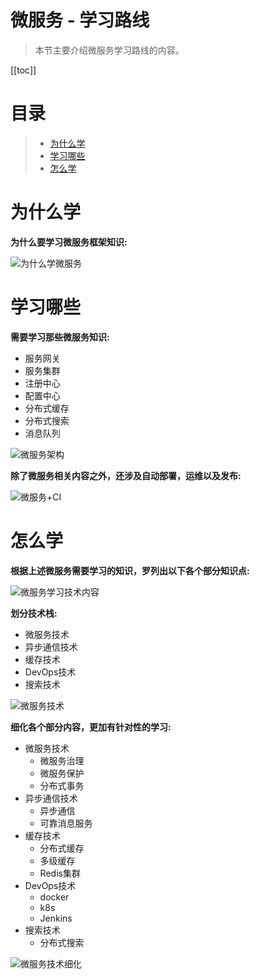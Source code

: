 # 微服务 - 学习路线

> 本节主要介绍微服务学习路线的内容。

[[toc]]

# 目录

> - [为什么学](#why)
> - [学习哪些](#what)
> - [怎么学](#how)

# 为什么学 <span id="why"></span>

**为什么要学习微服务框架知识:**

![为什么学微服务](/_images/micro-services/frame/微服务框架学习路线/为什么学微服务.png)

# 学习哪些 <span id="what"></span>

**需要学习那些微服务知识:**

* 服务网关
* 服务集群
* 注册中心
* 配置中心
* 分布式缓存
* 分布式搜索
* 消息队列

![微服务架构](/_images/micro-services/frame/微服务框架学习路线/微服务架构.png)

**除了微服务相关内容之外，还涉及自动部署，运维以及发布:**

![微服务+CI](/_images/micro-services/frame/微服务框架学习路线/微服务+CI.png)

# 怎么学 <span id="how"></span>

**根据上述微服务需要学习的知识，罗列出以下各个部分知识点:**

![微服务学习技术内容](/_images/micro-services/frame/微服务框架学习路线/微服务学习技术内容.png)

**划分技术栈:**

* 微服务技术
* 异步通信技术
* 缓存技术
* DevOps技术
* 搜索技术

![微服务技术](/_images/micro-services/frame/微服务框架学习路线/微服务技术.png)

**细化各个部分内容，更加有针对性的学习:**

* 微服务技术
	* 微服务治理
	* 微服务保护
	* 分布式事务
* 异步通信技术
	* 异步通信
	* 可靠消息服务
* 缓存技术
	* 分布式缓存
	* 多级缓存
	* Redis集群
* DevOps技术
	* docker
	* k8s
	* Jenkins
* 搜索技术
	* 分布式搜索
	
![微服务技术细化](/_images/micro-services/frame/微服务框架学习路线/微服务技术细化.png)
